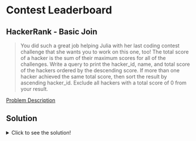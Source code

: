 # Contest Leaderboard
## HackerRank - Basic Join
> You did such a great job helping Julia with her last coding contest challenge that she wants you to work on this one, too!
> The total score of a hacker is the sum of their maximum scores for all of the challenges. 
> Write a query to print the hacker_id, name, and total score of the hackers ordered by the descending score. 
> If more than one hacker achieved the same total score, then sort the result by ascending hacker_id. 
> Exclude all hackers with a total score of 0 from your result.

[Problem Description](https://www.hackerrank.com/challenges/contest-leaderboard/problem?isFullScreen=true&h_r=next-challenge&h_v=zen)

## Solution
<details>
  <summary>Click to see the solution!</summary>

```sql
SELECT m.hacker_id, h.name, SUM(m.score) AS tot_score
FROM (SELECT hacker_id, challenge_id, MAX(score) AS score
      FROM Submissions
      GROUP BY hacker_id, challenge_id) AS m
INNER JOIN Hackers AS h
ON m.hacker_id = h.hacker_id
GROUP BY m.hacker_id, h.name
HAVING tot_score > 0
ORDER BY tot_score DESC, m.hacker_id;
```
Note:
- Since the problem asks to select only maximum score, it is better to create a data set containing only max scores and sum them up.
</details>
